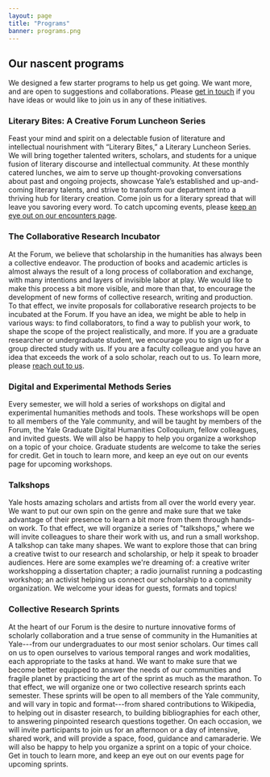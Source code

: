 ```yaml
---
layout: page
title: "Programs"
banner: programs.png
---
```


## Our nascent programs

We designed a few starter programs to help us get going. We want more, and are open to suggestions and collaborations. Please [get in touch](mailto:alex.gil@yale.edu) if you have ideas or would like to join us in any of these initiatives.

### Literary Bites: A Creative Forum Luncheon Series

Feast your mind and spirit on a delectable fusion of literature and intellectual nourishment with “Literary Bites,” a Literary Luncheon Series. We will bring together talented writers, scholars, and students for a unique fusion of literary discourse and intellectual community. At these monthly catered lunches, we aim to serve up thought-provoking conversations about past and ongoing projects, showcase Yale’s established and up-and-coming literary talents, and strive to transform our department into a thriving hub for literary creation. Come join us for a literary spread that will leave you savoring every word. To catch upcoming events, please [keep an eye out on our encounters page](/encounters).

### The Collaborative Research Incubator

At the Forum, we believe that scholarship in the humanities has always been a collective endeavor. The production of books and academic articles is almost always the result of a long process of collaboration and exchange, with many intentions and layers of invisible labor at play. We would like to make this process a bit more visible, and more than that, to encourage the development of new forms of collective research, writing and production. To that effect, we invite proposals for collaborative research projects to be incubated at the Forum. If you have an idea, we might be able to help in various ways: to find collaborators, to find a way to publish your work, to shape the scope of the project realistically, and more. If you are a graduate researcher or undergraduate student, we encourage you to sign up for a group directed study with us. If you are a faculty colleague and you have an idea that exceeds the work of a solo scholar, reach out to us. To learn more, please [reach out to us](mailto:alex.gil@yale.edu).

### Digital and Experimental Methods Series

Every semester, we will hold a series of workshops on digital and experimental humanities methods and tools. These workshops will be open to all members of the Yale community, and will be taught by members of the Forum, the Yale Graduate Digital Humanities Colloquium, fellow colleagues, and invited guests. We will also be happy to help you organize a workshop on a topic of your choice. Graduate students are welcome to take the series for credit. Get in touch to learn more, and keep an eye out on our events page for upcoming workshops.

### Talkshops

Yale hosts amazing scholars and artists from all over the world every year. We want to put our own spin on the genre and make sure that we take advantage of their presence to learn a bit more from them through hands-on work. To that effect, we will organize a series of "talkshops," where we will invite colleagues to share their work with us, and run a small workshop. A talkshop can take many shapes. We want to explore those that can bring a creative twist to our research and scholarship, or help it speak to broader audiences. Here are some examples we're dreaming of: a creative writer workshopping a dissertation chapter; a radio journalist running a podcasting workshop; an activist helping us connect our scholarship to a community organization. We welcome your ideas for guests, formats and topics!

### Collective Research Sprints

At the heart of our Forum is the desire to nurture innovative forms of scholarly collaboration and a true sense of community in the Humanities at Yale---from our undergraduates to our most senior scholars. Our times call on us to open ourselves to various temporal ranges and work modalities, each appropriate to the tasks at hand. We want to make sure that we become better equipped to answer the needs of our communities and fragile planet by practicing the art of the sprint as much as the marathon. To that effect, we will organize one or two collective research sprints each semester. These sprints will be open to all members of the Yale community, and will vary in topic and format---from shared contributions to Wikipedia, to helping out in disaster research, to building bibliographies for each other, to answering pinpointed research questions together. On each occasion, we will invite participants to join us for an afternoon or a day of intensive, shared work, and will provide a space, food, guidance and camaraderie. We will also be happy to help you organize a sprint on a topic of your choice. Get in touch to learn more, and keep an eye out on our events page for upcoming sprints.
